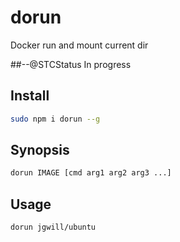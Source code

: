 # dorun
Docker run and mount current dir

##--@STCStatus In progress

## Install

```sh
sudo npm i dorun --g
```

## Synopsis

```sh
dorun IMAGE [cmd arg1 arg2 arg3 ...]
```

## Usage

```sh
dorun jgwill/ubuntu

````